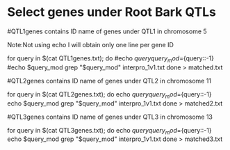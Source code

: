 # Select genes under Root Bark QTLs

#QTL1genes contains ID name of genes under QTL1 in chromosome 5

Note:Not using echo I will obtain only one line per gene ID

for query in $(cat QTL1genes.txt); do
#echo $query
query_mod=${query::-1}
#echo $query_mod
grep "$query_mod" interpro_1v1.txt
done > matched.txt

#QTL2genes contains ID name of genes under QTL2 in chromosome 11

for query in $(cat QTL2genes.txt); do
echo $query
query_mod=${query::-1}
echo $query_mod
grep "$query_mod" interpro_1v1.txt
done > matched2.txt

#QTL3genes contains ID name of genes under QTL3 in chromosome 13

for query in $(cat QTL3genes.txt); do
echo $query
query_mod=${query::-1}
echo $query_mod
grep "$query_mod" interpro_1v1.txt
done > matched3.txt
